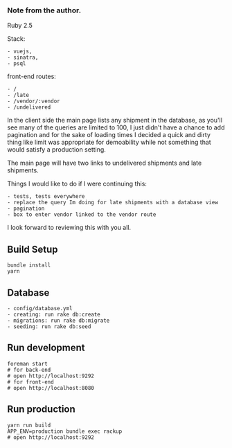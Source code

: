 
### Note from the author.
Ruby 2.5

Stack:

    - vuejs,
    - sinatra,
    - psql

front-end routes:

    - /
    - /late
    - /vendor/:vendor
    - /undelivered

In the client side the main page lists any shipment in the database, as you'll see many of the queries are limited to 100,
I just didn't have a chance to add pagination and for the sake of loading times I decided a quick and dirty thing like limit was appropriate for demoability while not something that would satisfy a production setting.

The main page will have two links to undelivered shipments and late shipments.

Things I would like to do if I were continuing this:

    - tests, tests everywhere
    - replace the query Im doing for late shipments with a database view
    - pagination
    - box to enter vendor linked to the vendor route

I look forward to reviewing this with you all.

## Build Setup
```
bundle install
yarn
````
## Database
    - config/database.yml
    - creating: run rake db:create
    - migrations: run rake db:migrate
    - seeding: run rake db:seed

## Run development
```
foreman start
# for back-end
# open http://localhost:9292
# for front-end
# open http://localhost:8080
```

## Run production
```
yarn run build
APP_ENV=production bundle exec rackup
# open http://localhost:9292
```
